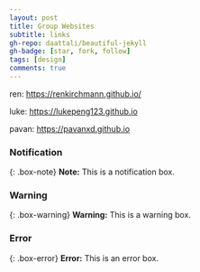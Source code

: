 ```yaml
---
layout: post
title: Group Websites
subtitle: links
gh-repo: daattali/beautiful-jekyll
gh-badge: [star, fork, follow]
tags: [design]
comments: true
---
```



ren: https://renkirchmann.github.io/

luke: https://lukepeng123.github.io

pavan: https://pavanxd.github.io



### Notification

{: .box-note}
**Note:** This is a notification box.

### Warning

{: .box-warning}
**Warning:** This is a warning box.

### Error

{: .box-error}
**Error:** This is an error box.
